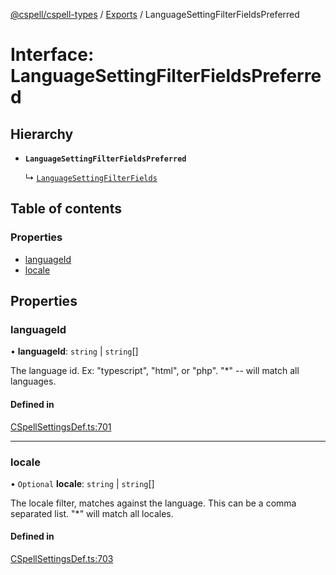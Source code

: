 [@cspell/cspell-types](../README.md) / [Exports](../modules.md) / LanguageSettingFilterFieldsPreferred

# Interface: LanguageSettingFilterFieldsPreferred

## Hierarchy

- **`LanguageSettingFilterFieldsPreferred`**

  ↳ [`LanguageSettingFilterFields`](LanguageSettingFilterFields.md)

## Table of contents

### Properties

- [languageId](LanguageSettingFilterFieldsPreferred.md#languageid)
- [locale](LanguageSettingFilterFieldsPreferred.md#locale)

## Properties

### languageId

• **languageId**: `string` \| `string`[]

The language id.  Ex: "typescript", "html", or "php".  "*" -- will match all languages.

#### Defined in

[CSpellSettingsDef.ts:701](https://github.com/streetsidesoftware/cspell/blob/aeb24c4/packages/cspell-types/src/CSpellSettingsDef.ts#L701)

___

### locale

• `Optional` **locale**: `string` \| `string`[]

The locale filter, matches against the language. This can be a comma separated list. "*" will match all locales.

#### Defined in

[CSpellSettingsDef.ts:703](https://github.com/streetsidesoftware/cspell/blob/aeb24c4/packages/cspell-types/src/CSpellSettingsDef.ts#L703)
